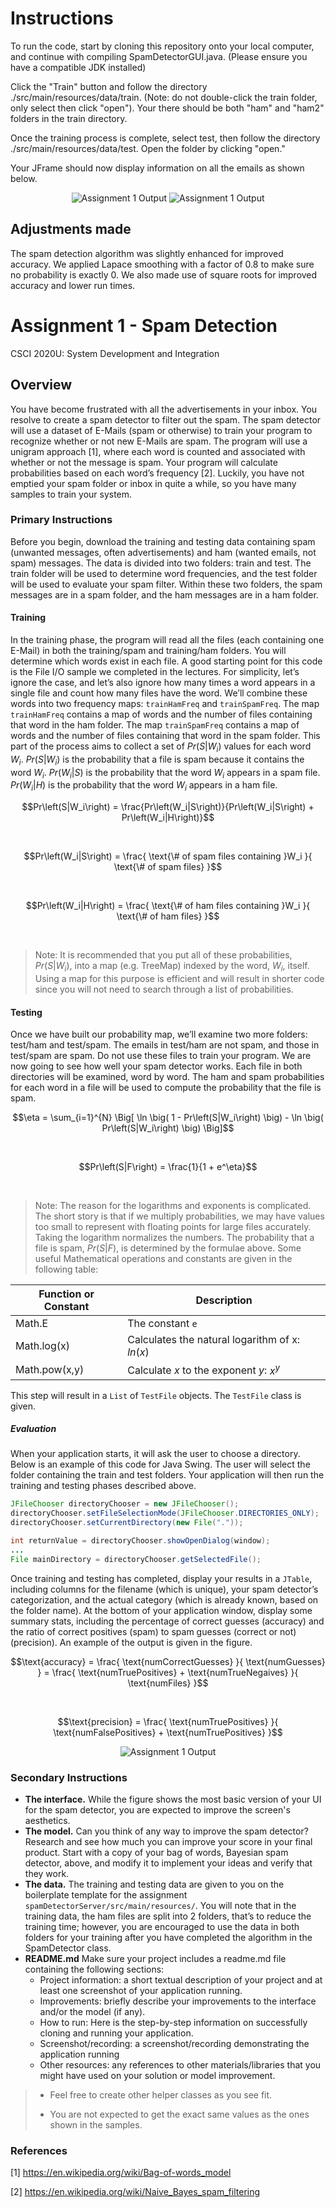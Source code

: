 # Instructions
To run the code, start by cloning this repository onto your local computer,
and continue with compiling SpamDetectorGUI.java. (Please ensure you have
a compatible JDK installed)

Click the "Train" button and follow the directory ./src/main/resources/data/train.
(Note: do not double-click the train folder, only select then click "open").
Your there should be both "ham" and "ham2" folders in the train directory.

Once the training process is complete, select test, then follow the directory
./src/main/resources/data/test. Open the folder by clicking "open."

Your JFrame should now display information on all the emails as shown below.

<div align="center">
  <img src="hamOutput.png" alt="Assignment 1 Output">
<img src="spamOutput.png" alt="Assignment 1 Output">
</div>


## Adjustments made
The spam detection algorithm was slightly enhanced for improved accuracy.
We applied Lapace smoothing with a factor of 0.8 to make sure no probability is
exactly 0. We also made use of square roots for improved accuracy and 
lower run times.


# Assignment 1 - Spam Detection
CSCI 2020U: System Development and Integration

## Overview
You have become frustrated with all the advertisements in your inbox. You resolve to create a spam detector to filter out the spam. The spam detector will use a dataset of E-Mails (spam or otherwise) to train your program to recognize whether or not new E-Mails are spam. The program will use a unigram approach [1], where each word is counted and associated with whether or not the message is spam. Your program will calculate probabilities based on each word’s frequency [2]. Luckily, you have not emptied your spam folder or inbox in quite a while, so you have many samples to train your system.

### Primary Instructions
Before you begin, download the training and testing data containing spam (unwanted messages, often advertisements) and ham (wanted emails, not spam) messages. The data is divided into two folders: train and test.
The train folder will be used to determine word frequencies, and the test folder will be used to evaluate your spam filter. Within these two folders, the spam messages are in a spam folder, and the ham messages are in a ham folder.

#### Training
In the training phase, the program will read all the files (each containing one E-Mail) in both the training/spam and training/ham folders. You will determine which words exist in each file. A good starting point for this code is the File I/O sample we completed in the lectures. For simplicity, let’s ignore the case, and let’s also ignore how many times a word appears in a single file and count how many files have the word.
We’ll combine these words into two frequency maps: `trainHamFreq` and `trainSpamFreq`. The map `trainHamFreq` contains a map of words and the number of files containing that word in the ham folder. The map `trainSpamFreq` contains a map of words and the number of files containing that word in the spam folder.
This part of the process aims to collect a set of $Pr(S|W_i)$ values for each word $W_i$. $Pr(S|W_i)$ is the probability that a file is spam because it contains the word $W_i$. $Pr(W_i|S)$ is the probability that the word $W_i$ appears in a spam file. $Pr(W_i|H)$ is the probability that the word $W_i$ appears in a ham file.

```math
Pr\left(S|W_i\right) = \frac{Pr\left(W_i|S\right)}{Pr\left(W_i|S\right) + Pr\left(W_i|H\right)}
```
<br>

```math
Pr\left(W_i|S\right) = \frac{ \text{\# of spam files containing }W_i }{ \text{\# of spam files} }
```
<br>

```math
Pr\left(W_i|H\right) = \frac{ \text{\# of ham files containing }W_i }{ \text{\# of ham files} }
```
<br>

>Note: It is recommended that you put all of these probabilities, $Pr(S|W_i)$, into a map (e.g. TreeMap) indexed by the word, $W_i$, itself. Using a map for this purpose is efficient and will result in shorter code since you will not need to search through a list of probabilities.

#### Testing
Once we have built our probability map, we’ll examine two more folders: test/ham and test/spam. The emails in test/ham are not spam, and those in test/spam are spam. Do not use these files to train your program. We are now going to see how well your spam detector works.
Each file in both directories will be examined, word by word. The ham and spam probabilities for each word in a file will be used to compute the probability that the file is spam.

```math
\eta = \sum_{i=1}^{N} \Big[ \ln \big( 1 - Pr\left(S|W_i\right) \big) - \ln \big( Pr\left(S|W_i\right) \big) \Big]
```
<br>

```math
Pr\left(S|F\right) = \frac{1}{1 + e^\eta}
```
<br>

>Note: The reason for the logarithms and exponents is complicated. The short story is that if we multiply probabilities, we may have values too small to represent with floating points for large files accurately. Taking the logarithm normalizes the numbers.
The probability that a file is spam, $Pr(S|F)$, is determined by the formulae above. Some useful Mathematical operations and constants are given in the following table:

| Function or Constant | Description                                    |
|----------------------|------------------------------------------------|
| Math.E               | The constant `e`                               |
| Math.log(x)          | Calculates the natural logarithm of x: $ln(x)$ |
| Math.pow(x,y)        | Calculate $x$ to the exponent $y$: $x^y$       |

This step will result in a `List` of `TestFile` objects. The `TestFile` class is given.

##### Evaluation
When your application starts, it will ask the user to choose a directory. Below is an example of this code for Java Swing. The user will select the folder containing the train and test folders. Your application will then run the training and testing phases described above.

```java
JFileChooser directoryChooser = new JFileChooser();
directoryChooser.setFileSelectionMode(JFileChooser.DIRECTORIES_ONLY);
directoryChooser.setCurrentDirectory(new File("."));

int returnValue = directoryChooser.showOpenDialog(window);
...
File mainDirectory = directoryChooser.getSelectedFile();
```

Once training and testing has completed, display your results in a `JTable`, including columns for the filename (which is unique), your spam detector’s categorization, and the actual category (which is already known, based on the folder name). At the bottom of your application window, display some summary stats, including the percentage of correct guesses (accuracy) and the ratio of correct positives (spam) to spam guesses (correct or not) (precision). An example of the output is given in the figure.

```math
\text{accuracy} = \frac{ \text{numCorrectGuesses} }{ \text{numGuesses} } = \frac{ \text{numTruePositives} + \text{numTrueNegaives} }{ \text{numFiles} }
```
<br>

```math
\text{precision} = \frac{ \text{numTruePositives} }{ \text{numFalsePositives} + \text{numTruePositives} }
```

<div align="center">
  <img src="Assignment01Output.png" alt="Assignment 1 Output">
</div>

### Secondary Instructions
- **The interface.** While the figure shows the most basic version of your UI for the spam detector, you are expected to improve the screen's aesthetics.
- **The model.** Can you think of any way to improve the spam detector? Research and see how much you can improve your score in your final product. Start with a copy of your bag of words, Bayesian spam detector, above, and modify it to implement your ideas and verify that they work.
- **The data.** The training and testing data are given to you on the boilerplate template for the assignment `spamDetectorServer/src/main/resources/`. You will note that in the training data, the ham files are split into 2 folders, that’s to reduce the training time; however, you are encouraged to use the data in both folders for your training after you have completed the algorithm in the SpamDetector class.
- **README.md** Make sure your project includes a readme.md file containing the following sections:
  - Project information: a short textual description of your project and at least one screenshot of your application running.
  - Improvements: briefly describe your improvements to the interface and/or the model (if any).
  - How to run: Here is the step-by-step information on successfully cloning and running your application.
  - Screenshot/recording: a screenshot/recording demonstrating the application running
  - Other resources: any references to other materials/libraries that you might have used on your solution or model improvement.

>- Feel free to create other helper classes as you see fit.
>
>- You are not expected to get the exact same values as the ones shown in the samples.

### References
[1] https://en.wikipedia.org/wiki/Bag-of-words_model

[2] https://en.wikipedia.org/wiki/Naive_Bayes_spam_filtering
